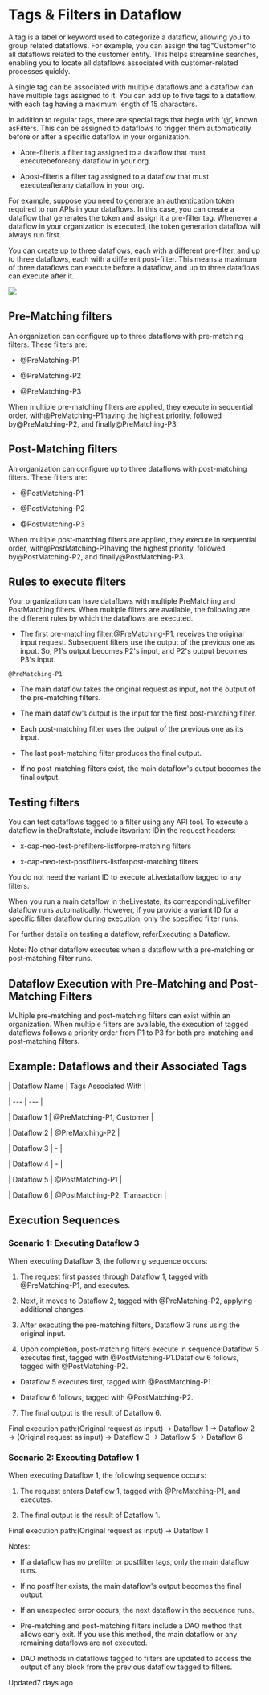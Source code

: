 # Tags & Filters in Dataflow

A tag is a label or keyword used to categorize a dataflow, allowing you to group related dataflows. For example, you can assign the tag"Customer"to all dataflows related to the customer entity. This helps streamline searches, enabling you to locate all dataflows associated with customer-related processes quickly.

A single tag can be associated with multiple dataflows and a dataflow can have multiple tags assigned to it. You can add up to five tags to a dataflow, with each tag having a maximum length of 15 characters.

In addition to regular tags, there are special tags that begin with ‘@’, known asFilters. This can be assigned to dataflows to trigger them automatically before or after a specific dataflow in your organization.

- Apre-filteris a filter tag assigned to a dataflow that must executebeforeany dataflow in your org.

- Apost-filteris a filter tag assigned to a dataflow that must executeafterany dataflow in your org.

For example, suppose you need to generate an authentication token required to run APIs in your dataflows. In this case, you can create a dataflow that generates the token and assign it a pre-filter tag. Whenever a dataflow in your organization is executed, the token generation dataflow will always run first.

You can create up to three dataflows, each with a different pre-filter, and up to three dataflows, each with a different post-filter. This means a maximum of three dataflows can execute before a dataflow, and up to three dataflows can execute after it.

![](https://files.readme.io/33d7939332d4abb7b8d46f3df9dd056d7926fec99ffc33de01ebd9cee402730e-Understanding_Filter.png)

## Pre-Matching filters

An organization can configure up to three dataflows with pre-matching filters. These filters are:

- @PreMatching-P1

- @PreMatching-P2

- @PreMatching-P3

When multiple pre-matching filters are applied, they execute in sequential order, with@PreMatching-P1having the highest priority, followed by@PreMatching-P2, and finally@PreMatching-P3.

## Post-Matching filters

An organization can configure up to three dataflows with post-matching filters. These filters are:

- @PostMatching-P1

- @PostMatching-P2

- @PostMatching-P3

When multiple post-matching filters are applied, they execute in sequential order, with@PostMatching-P1having the highest priority, followed by@PostMatching-P2, and finally@PostMatching-P3.

## Rules to execute filters

Your organization can have dataflows with multiple PreMatching and PostMatching filters. When multiple filters are available, the following are the different rules by which the dataflows are executed.

- The first pre-matching filter,@PreMatching-P1, receives the original input request. Subsequent filters use the output of the previous one as input. So, P1's output becomes P2's input, and P2's output becomes P3's input.

`@PreMatching-P1`

- The main dataflow takes the original request as input, not the output of the pre-matching filters.

- The main dataflow’s output is the input for the first post-matching filter.

- Each post-matching filter uses the output of the previous one as its input.

- The last post-matching filter produces the final output.

- If no post-matching filters exist, the main dataflow's output becomes the final output.

## Testing filters

You can test dataflows tagged to a filter using any API tool. To execute a dataflow in theDraftstate, include itsvariant IDin the request headers:

- x-cap-neo-test-prefilters-listforpre-matching filters

- x-cap-neo-test-postfilters-listforpost-matching filters

You do not need the variant ID to execute aLivedataflow tagged to any filters.

When you run a main dataflow in theLivestate, its correspondingLivefilter dataflow runs automatically. However, if you provide a variant ID for a specific filter dataflow during execution, only the specified filter runs.

For further details on testing a dataflow, referExecuting a Dataflow.

Note: No other dataflow executes when a dataflow with a pre-matching or post-matching filter runs.

## Dataflow Execution with Pre-Matching and Post-Matching Filters

Multiple pre-matching and post-matching filters can exist within an organization. When multiple filters are available, the execution of tagged dataflows follows a priority order from P1 to P3 for both pre-matching and post-matching filters.

## Example: Dataflows and their Associated Tags

| Dataflow Name | Tags Associated With |

| --- | --- |

| Dataflow 1 | @PreMatching-P1, Customer |

| Dataflow 2 | @PreMatching-P2 |

| Dataflow 3 | - |

| Dataflow 4 | - |

| Dataflow 5 | @PostMatching-P1 |

| Dataflow 6 | @PostMatching-P2, Transaction |



## Execution Sequences

### Scenario 1: Executing Dataflow 3

When executing Dataflow 3, the following sequence occurs:

1. The request first passes through Dataflow 1, tagged with @PreMatching-P1, and executes.

2. Next, it moves to Dataflow 2, tagged with @PreMatching-P2, applying additional changes.

3. After executing the pre-matching filters, Dataflow 3 runs using the original input.

4. Upon completion, post-matching filters execute in sequence:Dataflow 5 executes first, tagged with @PostMatching-P1.Dataflow 6 follows, tagged with @PostMatching-P2.

- Dataflow 5 executes first, tagged with @PostMatching-P1.

- Dataflow 6 follows, tagged with @PostMatching-P2.

7. The final output is the result of Dataflow 6.

Final execution path:(Original request as input) → Dataflow 1 → Dataflow 2 → (Original request as input) → Dataflow 3 → Dataflow 5 → Dataflow 6

### Scenario 2: Executing Dataflow 1

When executing Dataflow 1, the following sequence occurs:

1. The request enters Dataflow 1, tagged with @PreMatching-P1, and executes.

2. The final output is the result of Dataflow 1.

Final execution path:(Original request as input) → Dataflow 1

Notes:

- If a dataflow has no prefilter or postfilter tags, only the main dataflow runs.

- If no postfilter exists, the main dataflow's output becomes the final output.

- If an unexpected error occurs, the next dataflow in the sequence runs.

- Pre-matching and post-matching filters include a DAO method that allows early exit. If you use this method, the main dataflow or any remaining dataflows are not executed.

- DAO methods in dataflows tagged to filters are updated to access the output of any block from the previous dataflow tagged to filters.

Updated7 days ago